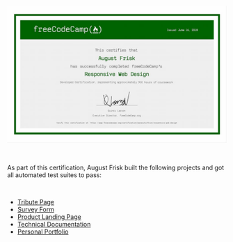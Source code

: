 <br>

![Responsive Web Design Certificate](images/responsive-web-design.jpg)

<br>

As part of this certification, August Frisk built the following projects and got all automated test suites to pass:

<br>

- [Tribute Page](https://parasiticfrisk.github.io/responsive-web-design/tribute.html)
- [Survey Form](https://parasiticfrisk.github.io/responsive-web-design/survey.html)
- [Product Landing Page](https://parasiticfrisk.github.io/responsive-web-design/landing.html)
- [Technical Documentation](https://parasiticfrisk.github.io/responsive-web-design/tech_doc.html)
- [Personal Portfolio](https://parasiticfrisk.github.io/responsive-web-design/portfolio.html)